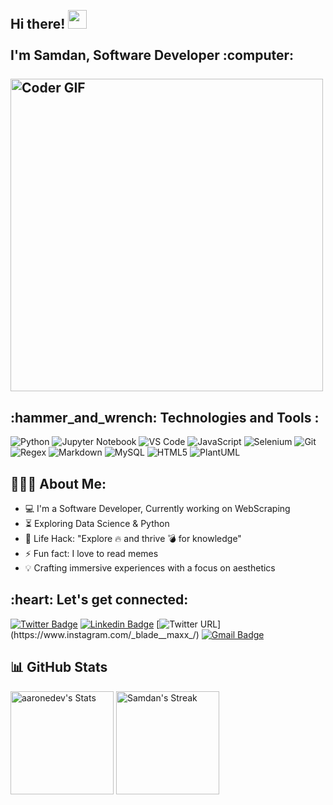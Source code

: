 <h2 align="left">
 <abc>
  <br>Hi there! <img src="https://user-images.githubusercontent.com/42378118/110234147-e3259600-7f4e-11eb-95be-0c4047144dea.gif" width="30"><br>
  <br> I'm Samdan, Software Developer :computer:<br>
  <br>
    <img src="https://media.giphy.com/media/SWoSkN6DxTszqIKEqv/giphy.gif" alt="Coder GIF" width="500">
 </abc>
</h2> 
<h2 align="left">:hammer_and_wrench: Technologies and Tools :</h2>
<div class="badges-intro">

![Python](https://img.shields.io/badge/-Python-000000?style=flat&logo=python&logoColor=#3776AB)
![Jupyter Notebook](https://img.shields.io/badge/-Jupyter%20Notebook-000000?style=flat&logo=jupyter&logoColor=#F37626)
![VS Code](https://img.shields.io/badge/-VS%20Code-000000?style=flat&logo=visual-studio-code&logoColor=#007ACC)
![JavaScript](https://img.shields.io/badge/-JavaScript-000000?style=flat&logo=javascript&logoColor=#F7DF1E)
![Selenium](https://img.shields.io/badge/-Selenium-000000?style=flat&logo=selenium&logoColor=#43B02A)
![Git](https://img.shields.io/badge/-Git-000000?style=flat&logo=git&logoColor=#F05032)
![Regex](https://img.shields.io/badge/-Regex-000000?style=flat&logo=regex&logoColor=#A12312)
![Markdown](https://img.shields.io/badge/-Markdown-000000?style=flat&logo=markdown&logoColor=#000000)
![MySQL](https://img.shields.io/badge/-MySQL-000000?style=flat&logo=mysql&logoColor=#4479A1)
![HTML5](https://img.shields.io/badge/-HTML5-000000?style=flat&logo=html5&logoColor=#E34F26)
![PlantUML](https://img.shields.io/badge/-PlantUML-000000?style=flat&logo=plantuml&logoColor=#32C850)


</div>
 

<h2 align="left">👨🏻‍💻 About Me:</h2>

- :computer: I'm a Software Developer, Currently working on WebScraping
- :hourglass_flowing_sand: Exploring Data Science & Python
- :dart: Life Hack: "Explore :fire: and thrive :bomb: for knowledge"
- :zap: Fun fact: I love to read memes<br>
-  💡 Crafting immersive experiences with a focus on aesthetics<br>

<h2 align="left">:heart: Let's get connected:</h2>

[![Twitter Badge](https://img.shields.io/badge/-@samdansk-1ca0f1?style=flat-square&labelColor=1ca0f1&logo=twitter&logoColor=white&link=https://twitter.c)](https://x.com/Sheik21239) 
[![Linkedin Badge](https://img.shields.io/badge/-ShaikSamdan-blue?style=flat-square&logo=Linkedin&logoColor=white&link=https://www.linkedin.com/in/kunalraghav/)](https://www.linkedin.com/in/samdanshaik)
[![Twitter URL](https://img.shields.io/twitter/url?color=%23fb3958&label=follow&logo=instagram&logoColor=%23fb3958&style=flat-square&url=https%3A%2F%2Fwww.instagram.com%2Falejorc_)](https://www.instagram.com/_blade__maxx_/)
[![Gmail Badge](https://img.shields.io/badge/Gmail-c14438?style=flat-square&logo=Gmail&logoColor=white&link=mailto:mishra.shanu15@gmail.com)](mailto:samdanshaik8998@gmail.com)

## 📊 GitHub Stats
<div>
  <p align="left">
    <img src="https://github-readme-stats.vercel.app/api?username=samdansk2&theme=ambient_gradient&show_icons=true&hide_border=true&count_private=true" alt="aaronedev's Stats" height="165">
    <img src="https://github-readme-streak-stats.herokuapp.com/?user=samdansk2&theme=ambient_gradient&hide_border=true" alt="Samdan's Streak" height="165">
  </p>
</div>
